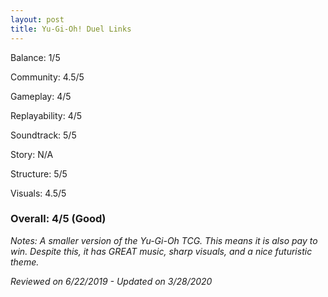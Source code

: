 ```yaml
---
layout: post
title: Yu-Gi-Oh! Duel Links
---
```


Balance: 1/5

Community: 4.5/5

Gameplay: 4/5

Replayability: 4/5

Soundtrack: 5/5

Story: N/A

Structure: 5/5

Visuals: 4.5/5

### Overall: 4/5 (Good)

*Notes: A smaller version of the Yu-Gi-Oh TCG. This means it is also pay to win. Despite this, it has GREAT music, sharp visuals, 
and a nice futuristic theme.*

*Reviewed on 6/22/2019 - Updated on 3/28/2020*

